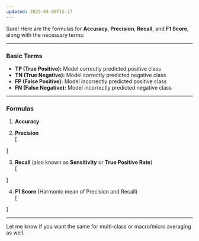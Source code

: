 ```yaml
---
updated: 2025-04-08T15:17
---
```

Sure! Here are the formulas for **Accuracy**, **Precision**, **Recall**, and **F1 Score**, along with the necessary terms:

---

### **Basic Terms**
- **TP (True Positive):** Model correctly predicted positive class  
- **TN (True Negative):** Model correctly predicted negative class  
- **FP (False Positive):** Model incorrectly predicted positive class  
- **FN (False Negative):** Model incorrectly predicted negative class  

---

### **Formulas**

1. **Accuracy**  


2. **Precision**  
\[

\]

3. **Recall** (also known as **Sensitivity** or **True Positive Rate**)  
\[

\]

4. **F1 Score** (Harmonic mean of Precision and Recall)  
\[

\]

---

Let me know if you want the same for multi-class or macro/micro averaging as well.